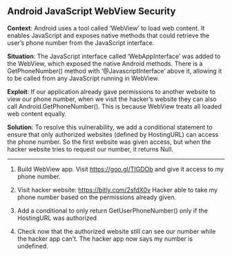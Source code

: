## Android JavaScript WebView Security

**Context**: Android uses a tool called ‘WebView’ to load web content. It enables JavaScript and exposes native methods that could retrieve the user’s phone number from the JavaScript interface.

**Situation**: The JavaScript interface called ‘WebAppInterface’ was added to the WebView, which exposed the native Android methods.
There is a GetPhoneNumber() method with ‘@JavascriptInterface’ above it, allowing it to be called from any JavaScript running in WebView.

**Exploit**: If our application already gave permissions to another website to view our phone number, when we visit the hacker’s website they can also call Android.GetPhoneNumber().
This is because WebView treats all loaded web content equally.

**Solution**: To resolve this vulnerability, we add a conditional statement to ensure that only authorized websites (defined by HostingURL) can access the phone number. So the first website was given access, but when the hacker website tries to request our number, it returns Null.

---

1) Build WebView app.
Visit https://goo.gl/TIGDOb and give it access to my phone number.

2) Visit hacker website: https://bitly.com/2sfdX0v
Hacker able to take my phone number based on the permissions already given.

3) Add a conditional to only return GetUserPhoneNumber() only if the HostingURL was authorized

4) Check now that the authorized website still can see our number while the hacker app can’t. The hacker app now says my number is undefined.
